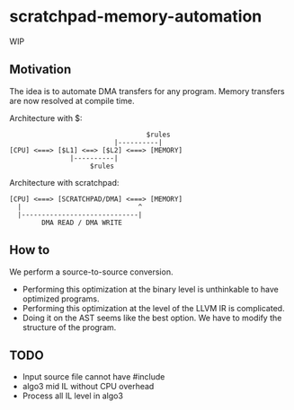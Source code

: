 # scratchpad-memory-automation

WIP

## Motivation

The idea is to automate DMA transfers for any program. Memory transfers are now resolved at compile time.  

Architecture with $:

```
                                  $rules  
                          |----------|
[CPU] <===> [$L1] <==> [$L2] <===> [MEMORY]
               |----------|
                    $rules        
```

Architecture with scratchpad:

```
[CPU] <===> [SCRATCHPAD/DMA] <===> [MEMORY]
  |                             ^
  |-----------------------------|
        DMA READ / DMA WRITE
```
  
## How to

We perform a source-to-source conversion.

- Performing this optimization at the binary level is unthinkable to have optimized programs.
- Performing this optimization at the level of the LLVM IR is complicated.
- Doing it on the AST seems like the best option. We have to modify the structure of the program.


## TODO

- Input source file cannot have #include
- algo3 mid IL without CPU overhead
- Process all IL level in algo3
